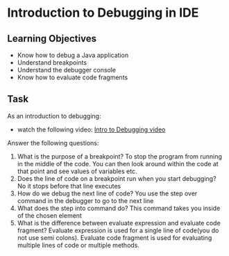 # Introduction to Debugging in IDE

## Learning Objectives
- Know how to debug a Java application
- Understand breakpoints
- Understand the debugger console
- Know how to evaluate code fragments

## Task
As an introduction to debugging:
- watch the following video: [Intro to Debugging video](https://youtu.be/ErVZrVWZrko)


Answer the following questions:
1. What is the purpose of a breakpoint?
  To stop the program from running in the middle of the code. You can then look
  around within the code at that point and see values of variables etc.
2. Does the line of code on a breakpoint run when you start debugging?
  No it stops before that line executes
3. How do we debug the next line of code?
  You use the step over command in the debugger to go to the next line
4. What does the step into command do?
  This command takes you inside of the chosen element
5. What is the difference between evaluate expression and evaluate code fragment?
  Evaluate expression is used for a single line of code(you do not use semi colons).
   Evaluate code fragment is used for evaluating multiple lines of code or multiple
   methods.
